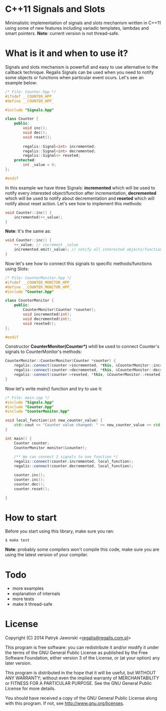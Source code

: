 # C++11 Signals and Slots

Minimalistic implementation of signals and slots mechanism written in C++11 using some of new features including variadic templates, lambdas and smart pointers. **Note**: current version is not thread-safe.

# What is it and when to use it?

Signals and slots mechanism is powerfull and easy to use alternative to the callback technique. Regalis Signals can be used when you need to notify some objects or functions when particular event ocurs. Let's see an example below:

```C++
/* File: Counter.hpp */
#ifndef __COUNTER_HPP_
#define __COUNTER_HPP_

#include "Signals.hpp"

class Counter {
	public:
		void inc();
		void dec();
		void reset();
		
		regalis::Signal<int> incremented;
		regalis::Signal<int> decremented;
		regalis::Signal<> reseted;
	protected:
		int _value = 0;
};

#endif
```

In this example we have three Signals: **incremented** which will be used to notify every interested object/function after incrementation, **decremented** which will be used to notify about decrementation and **reseted** which will notify about reset action. Let's see how to implement this methods:

```C++
void Counter::inc() {
	incremented(++_value);
}
```

**Note**: It's the same as:

```C++
void Counter::inc() {
	++_value; // increment _value
	incremented.emit(_value); // notify all interested objects/functions about new value
}
```

Now let's see how to connect this signals to specific methods/functions using Slots:

```C++
/* File: CounterMonitor.hpp */
#ifndef __COUNTER_MONITOR_HPP_
#define __COUNTER_MONITOR_HPP_
#include "Counter.hpp"

class CounterMonitor {
	public:
		CounterMonitor(Counter *counter);
		void incremented(int);
		void decremented(int);
		void reseted();
};

#endif
```

Constructor **CounterMonitor(Counter\*)** whill be used to connect Counter's signals to CounterMonitor's methods:

```C++
CounterMonitor::CounterMonitor(Counter *counter) {
	regalis::connect(counter->incremented, *this, &CounterMonitor::incremented);
	regalis::connect(counter->decremented, *this, &CounterMonitor::decremented);
	regalis::connect(counter->reseted, *this, &CounterMonitor::reseted);
}
```

Now let's write *main()* function and try to use it:

```C++
/* File: main.cpp */
#include "Signals.hpp"
#include "Counter.hpp"
#include "CounterMonitor.hpp"

void local_function(int new_counter_value) {
	std::cout << "Counter value changed: " << new_counter_value << std::endl;
}

int main() {
	Counter counter;
	CounterMonitor monitor(&counter);
	
	/** We can connect 2 signals to one function */
	regalis::connect(counter.incremented, local_function);
	regalis::connect(counter.decremented, local_function);

	counter.inc();
	counter.inc();
	counter.dec();
	counter.reset();

}
```

# How to start

Before you start using this library, make sure you ran:

	$ make test

**Note**: probably some compilers won't compile this code, make sure you are using the latest version of your compiler.

# Todo

* more examples
* explanation of internals
* more tests
* make it thread-safe

License
=======

Copyright (C) 2014 Patryk Jaworski \<regalis@regalis.com.pl\>

This program is free software: you can redistribute it and/or modify
it under the terms of the GNU General Public License as published by
the Free Software Foundation, either version 3 of the License, or
(at your option) any later version.

This program is distributed in the hope that it will be useful,
but WITHOUT ANY WARRANTY; without even the implied warranty of
MERCHANTABILITY or FITNESS FOR A PARTICULAR PURPOSE.  See the
GNU General Public License for more details.

You should have received a copy of the GNU General Public License
along with this program.  If not, see http://www.gnu.org/licenses.
